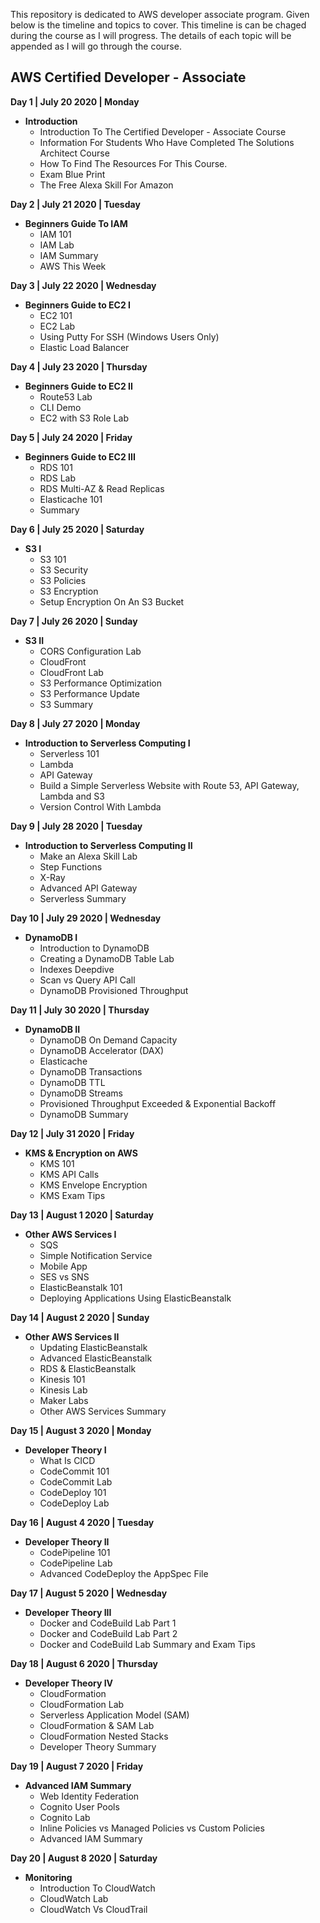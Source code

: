 This repository is dedicated to AWS developer associate program. Given below is the timeline and topics to cover. This timeline is can be chaged during the course as I will progress. The details of each topic will be appended as I will go through the course.


## AWS Certified Developer - Associate

**Day 1 | July 20 2020 | Monday**
- **Introduction**
	- Introduction To The Certified Developer - Associate Course
	- Information For Students Who Have Completed The Solutions Architect Course
	- How To Find The Resources For This Course.
	- Exam Blue Print
	- The Free Alexa Skill For Amazon 


**Day 2 | July 21 2020 | Tuesday**
- **Beginners Guide To IAM**
	- IAM 101
	- IAM Lab
	- IAM Summary
	- AWS This Week


**Day 3 | July 22 2020 | Wednesday**
- **Beginners Guide to EC2 I**
	- EC2 101
	- EC2 Lab
	- Using Putty For SSH (Windows Users Only)
	- Elastic Load Balancer


**Day 4 | July 23 2020 | Thursday**
- **Beginners Guide to EC2 II**
	- Route53 Lab
	- CLI Demo
	- EC2 with S3 Role Lab


**Day 5 | July 24 2020 | Friday**
- **Beginners Guide to EC2 III**
	- RDS 101
	- RDS Lab
	- RDS Multi-AZ & Read Replicas
	- Elasticache 101
	- Summary


**Day 6 | July 25 2020 | Saturday**
- **S3 I** 
	- S3 101
	- S3 Security
	- S3 Policies
	- S3 Encryption
	- Setup Encryption On An S3 Bucket


**Day 7 | July 26 2020 | Sunday**
- **S3 II** 
	- CORS Configuration Lab
	- CloudFront
	- CloudFront Lab
	- S3 Performance Optimization
	- S3 Performance Update
	- S3 Summary


**Day 8 | July 27 2020 | Monday**
- **Introduction to Serverless Computing I**
	- Serverless 101
	- Lambda
	- API Gateway
	- Build a Simple Serverless Website with Route 53, API Gateway, Lambda and S3
	- Version Control With Lambda


**Day 9 | July 28 2020 | Tuesday**
- **Introduction to Serverless Computing II**
	- Make an Alexa Skill Lab
	- Step Functions
	- X-Ray
	- Advanced API Gateway
	- Serverless Summary


**Day 10 | July 29 2020 | Wednesday**
- **DynamoDB I**
	- Introduction to DynamoDB
	- Creating a DynamoDB Table Lab
	- Indexes Deepdive
	- Scan vs Query API Call
	- DynamoDB Provisioned Throughput


**Day 11 | July 30 2020 | Thursday**
- **DynamoDB II**
	- DynamoDB On Demand Capacity
	- DynamoDB Accelerator (DAX)
	- Elasticache
	- DynamoDB Transactions
	- DynamoDB TTL
	- DynamoDB Streams
	- Provisioned Throughput Exceeded & Exponential Backoff
	- DynamoDB Summary


**Day 12 | July 31 2020 | Friday**
- **KMS & Encryption on AWS**
	- KMS 101
	- KMS API Calls
	- KMS Envelope Encryption
	- KMS Exam Tips


**Day 13 | August 1 2020 | Saturday**
- **Other AWS Services I**
	- SQS
	- Simple Notification Service
	- Mobile App
	- SES vs SNS
	- ElasticBeanstalk 101
	- Deploying Applications Using ElasticBeanstalk


**Day 14 | August 2 2020 | Sunday**
- **Other AWS Services II**
	- Updating ElasticBeanstalk
	- Advanced ElasticBeanstalk
	- RDS & ElasticBeanstalk
	- Kinesis 101
	- Kinesis Lab
	- Maker Labs
	- Other AWS Services Summary

**Day 15 | August 3 2020 | Monday**
- **Developer Theory I**
	- What Is CICD
	- CodeCommit 101
	- CodeCommit Lab
	- CodeDeploy 101
	- CodeDeploy Lab


**Day 16 | August 4 2020 | Tuesday**
- **Developer Theory II**
	- CodePipeline 101
	- CodePipeline Lab
	- Advanced CodeDeploy the AppSpec File


**Day 17 | August 5 2020 | Wednesday**
- **Developer Theory III**
	- Docker and CodeBuild Lab Part 1
	- Docker and CodeBuild Lab Part 2
	- Docker and CodeBuild Lab Summary and Exam Tips


**Day 18 | August 6 2020 | Thursday**
- **Developer Theory IV**
	- CloudFormation
	- CloudFormation Lab
	- Serverless Application Model (SAM)
	- CloudFormation & SAM  Lab
	- CloudFormation Nested Stacks
	- Developer Theory Summary

**Day 19 | August 7 2020 | Friday**
- **Advanced IAM Summary**
	- Web Identity Federation
	- Cognito User Pools
	- Cognito Lab
	- Inline Policies vs Managed Policies vs Custom Policies
	- Advanced IAM Summary

**Day 20 | August 8 2020 | Saturday**
- **Monitoring**
	- Introduction To CloudWatch
	- CloudWatch Lab
	- CloudWatch Vs CloudTrail
